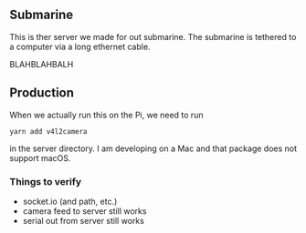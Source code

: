 ## Submarine

This is ther server we made for out submarine. The submarine is tethered to a computer via a long ethernet cable. 

BLAHBLAHBALH



## Production

When we actually run this on the Pi, we need to run 

```
yarn add v4l2camera
```

in the server directory. I am developing on a Mac and that package does not support macOS. 


### Things to verify

- socket.io (and path, etc.)
- camera feed to server still works
- serial out from server still works